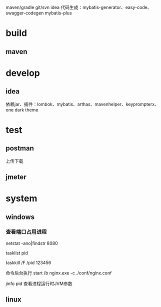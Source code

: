 maven/gradle   git/svn   idea
代码生成：mybatis-generator、easy-code、swagger-codegen
mybatis-plus

# build

## maven

# develop

## idea

依赖jar、插件：lombok、mybatis、arthas、mavenhelper、keyprompterx、one dark theme

# test

## postman

上传下载

## jmeter

# system
## windows

### 查看端口占用进程
netstat -ano|findstr 8080

tasklist pid

taskkill /F /pid 123456

命令后台执行
start /b nginx.exe -c ./conf/nginx.conf

jinfo pid 查看进程运行时JVM参数

## linux
